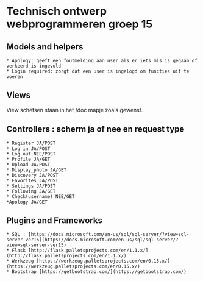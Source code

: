 # Technisch ontwerp webprogrammeren groep 15

## Models and helpers
    * Apology: geeft een foutmelding aan user als er iets mis is gegaan of verkeerd is ingevuld
    * Login required: zorgt dat een user is ingelogd om functies uit te voeren
## Views
View schetsen staan in het /doc mapje zoals gewenst.

## Controllers : scherm ja of nee en request type
    * Register JA/POST
    * Log in JA/POST
    * Log out NEE/POST
    * Profile JA/GET
    * Upload JA/POST
    * Display_photo JA/GET
    * Discovery JA/POST
    * Favorites JA/POST
    * Settings JA/POST
    * Following JA/GET
    * Check(username) NEE/GET
    *Apology JA/GET
## Plugins and Frameworks
    * SQL : [https://docs.microsoft.com/en-us/sql/sql-server/?view=sql-server-ver15](https://docs.microsoft.com/en-us/sql/sql-server/?view=sql-server-ver15)
    * Flask [http://flask.palletsprojects.com/en/1.1.x/](http://flask.palletsprojects.com/en/1.1.x/)
    * Werkzeug [https://werkzeug.palletsprojects.com/en/0.15.x/](https://werkzeug.palletsprojects.com/en/0.15.x/)
    * Bootstrap [https://getbootstrap.com/](https://getbootstrap.com/)